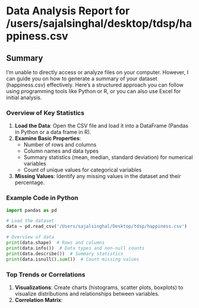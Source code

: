 # Data Analysis Report for /users/sajalsinghal/desktop/tdsp/happiness.csv
## Summary
I’m unable to directly access or analyze files on your computer. However, I can guide you on how to generate a summary of your dataset (happiness.csv) effectively. Here’s a structured approach you can follow using programming tools like Python or R, or you can also use Excel for initial analysis. 

### Overview of Key Statistics
1. **Load the Data**: Open the CSV file and load it into a DataFrame (Pandas in Python or a data frame in R).
2. **Examine Basic Properties**:
   - Number of rows and columns
   - Column names and data types
   - Summary statistics (mean, median, standard deviation) for numerical variables
   - Count of unique values for categorical variables
3. **Missing Values**: Identify any missing values in the dataset and their percentage.

### Example Code in Python
```python
import pandas as pd

# Load the dataset
data = pd.read_csv('/Users/sajalsinghal/Desktop/tdsp/happiness.csv')

# Overview of data
print(data.shape)  # Rows and columns
print(data.info())  # Data types and non-null counts
print(data.describe())  # Summary statistics
print(data.isnull().sum())  # Count missing values
```

### Top Trends or Correlations
1. **Visualizations**: Create charts (histograms, scatter plots, boxplots) to visualize distributions and relationships between variables.
2. **Correlation Matrix**:

